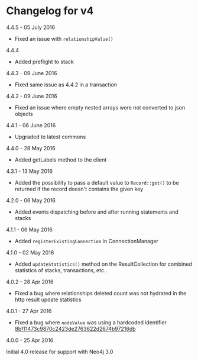# Changelog for v4

4.4.5 - 05 July 2016

- Fixed an issue with `relationshipValue()`

4.4.4

- Added preflight to stack

4.4.3 - 09 June 2016

- Fixed same issue as 4.4.2 in a transaction

4.4.2 - 09 June 2016

- Fixed an issue where empty nested arrays were not converted to json objects

4.4.1 - 06 June 2016

- Upgraded to latest commons

4.4.0 - 28 May 2016

- Added getLabels method to the client

4.3.1 - 13 May 2016

- Added the possibility to pass a default value to `Record::get()` to be returned if the record doesn't contains the given key

4.2.0 - 06 May 2016

- Added events dispatching before and after running statements and stacks

4.1.1 - 06 May 2016

- Added `registerExistingConnection` in ConnectionManager

4.1.0 - 02 May 2016

- Added `updateStatistics()` method on the ResultCollection for combined statistics of stacks, transactions, etc..

4.0.2 - 28 Apr 2016

- Fixed a bug where relationships deleted count was not hydrated in the http result update statistics

4.0.1 - 27 Apr 2016

- Fixed a bug where `nodeValue` was using a hardcoded identifier [8bf11473c9870c2423de2763622d2674b97216db](8bf11473c9870c2423de2763622d2674b97216db)

4.0.0 - 25 Apr 2016

Initial 4.0 release for support with Neo4j 3.0